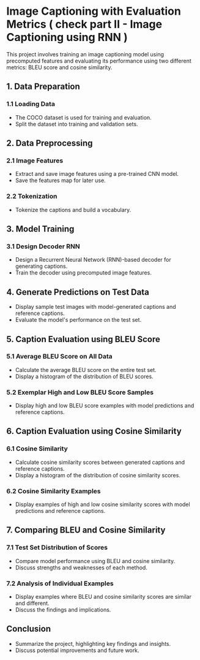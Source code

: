 # Image Captioning with Evaluation Metrics ( check part II - Image Captioning using RNN )

This project involves training an image captioning model using precomputed features and evaluating its performance using two different metrics: BLEU score and cosine similarity.

## 1. Data Preparation

### 1.1 Loading Data
- The COCO dataset is used for training and evaluation.
- Split the dataset into training and validation sets.

## 2. Data Preprocessing

### 2.1 Image Features
- Extract and save image features using a pre-trained CNN model.
- Save the features map for later use.

### 2.2 Tokenization
- Tokenize the captions and build a vocabulary.

## 3. Model Training

### 3.1 Design Decoder RNN
- Design a Recurrent Neural Network (RNN)-based decoder for generating captions.
- Train the decoder using precomputed image features.

## 4. Generate Predictions on Test Data
- Display sample test images with model-generated captions and reference captions.
- Evaluate the model's performance on the test set.

## 5. Caption Evaluation using BLEU Score

### 5.1 Average BLEU Score on All Data
- Calculate the average BLEU score on the entire test set.
- Display a histogram of the distribution of BLEU scores.

### 5.2 Exemplar High and Low BLEU Score Samples
- Display high and low BLEU score examples with model predictions and reference captions.

## 6. Caption Evaluation using Cosine Similarity

### 6.1 Cosine Similarity
- Calculate cosine similarity scores between generated captions and reference captions.
- Display a histogram of the distribution of cosine similarity scores.

### 6.2 Cosine Similarity Examples
- Display examples of high and low cosine similarity scores with model predictions and reference captions.

## 7. Comparing BLEU and Cosine Similarity

### 7.1 Test Set Distribution of Scores
- Compare model performance using BLEU and cosine similarity.
- Discuss strengths and weaknesses of each method.

### 7.2 Analysis of Individual Examples
- Display examples where BLEU and cosine similarity scores are similar and different.
- Discuss the findings and implications.

## Conclusion
- Summarize the project, highlighting key findings and insights.
- Discuss potential improvements and future work.
